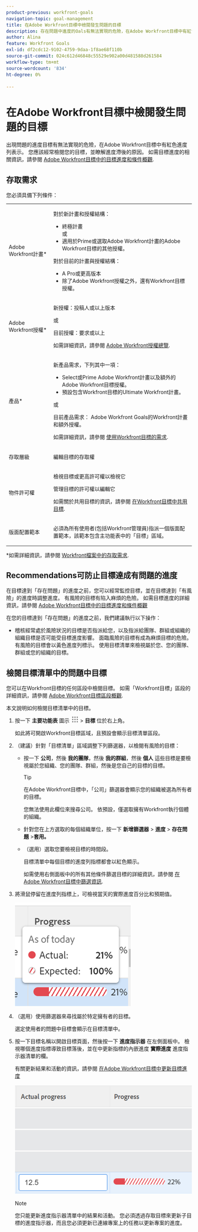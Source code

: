 ```yaml
---
product-previous: workfront-goals
navigation-topic: goal-management
title: 在Adobe Workfront目標中檢閱發生問題的目標
description: 存在問題中進度的Oals有無法實現的危險，在Adobe Workfront目標中有紅色進度列表示。 您應該經常檢閱您的目標，並瞭解進度滯後的原因。
author: Alina
feature: Workfront Goals
exl-id: df2cdc12-9102-4759-9daa-1f8ae68f110b
source-git-commit: 024c612d46848c55529e902a00d481588d261584
workflow-type: tm+mt
source-wordcount: '834'
ht-degree: 0%

---
```


# 在Adobe Workfront目標中檢閱發生問題的目標

<!--
<p>(NOTE: the status of goals in "red" used to be called At Risk. Now, it is "in trouble") </p>
-->

出現問題的進度目標有無法實現的危險，在Adobe Workfront目標中有紅色進度列表示。 您應該經常檢閱您的目標，並瞭解進度滯後的原因。 如需目標進度的相關資訊，請參閱 [Adobe Workfront目標中的目標進度和條件概觀](../../workfront-goals/goal-management/calculate-goal-progress.md).

## 存取需求

您必須具備下列條件：

<table style="table-layout:auto">
<col>
</col>
<col>
</col>
<tbody>
 <tr> 
   <td role="rowheader">Adobe Workfront計畫*</td> 
   <td> 
   <p>對於新計畫和授權結構：
  <ul><li>終極計畫 </li>
  或
  <li>適用於Prime或選取Adobe Workfront計畫的Adobe Workfront目標的其他授權。 </li></ul> </p>
<p>對於目前的計畫與授權結構： 
<ul><li> A Pro或更高版本 </li>
  <li>除了Adobe Workfront授權之外，還有Workfront目標授權。</li></ul></p>
   </td> 
  </tr>
 <tr>
 <td role="rowheader">Adobe Workfront授權*</td>
 <td>
 <p>新授權：投稿人或以上版本</p>
 或
 <p>目前授權：要求或以上</p> <p>如需詳細資訊，請參閱 <a href="../../administration-and-setup/add-users/access-levels-and-object-permissions/wf-licenses.md" class="MCXref xref">Adobe Workfront授權總覽</a>.</p> </td>
 </tr>
 <tr>
 <td role="rowheader">產品*</td>
 <td>
 <p> 新產品需求，下列其中一項： </p>
<ul>
<li>Select或Prime Adobe Workfront計畫以及額外的Adobe Workfront目標授權。</li>
<li>預設包含Workfront目標的Ultimate Workfront計畫。 </li></ul>
 <p>或</p>
 <p>目前產品需求： Adobe Workfront Goals的Workfront計畫和額外授權。 </p> <p>如需詳細資訊，請參閱 <a href="../../workfront-goals/goal-management/access-needed-for-wf-goals.md" class="MCXref xref">使用Workfront目標的需求</a>. </p> </td>
 </tr>
 <tr>
 <td role="rowheader">存取層級</td>
 <td> <p>編輯目標的存取權</p></td>
 </tr>
 <tr data-mc-conditions="">
 <td role="rowheader">物件許可權</td>
 <td>
  <div>
  <p>檢視目標或更高許可權以檢視它</p>
  <p>管理目標的許可權以編輯它</p>
  <p>如需關於共用目標的資訊，請參閱 <a href="../../workfront-goals/workfront-goals-settings/share-a-goal.md" class="MCXref xref">在Workfront目標中共用目標</a>. </p>
  </div> </td>
 </tr>
 <tr>
   <td role="rowheader"><p>版面配置範本</p></td>
   <td> <p>必須為所有使用者(包括Workfront管理員)指派一個版面配置範本，該範本包含主功能表中的「目標」區域。 </p>  
</td>
  </tr>
</tbody>
</table>

*如需詳細資訊，請參閱 [Workfront檔案中的存取需求](/help/quicksilver/administration-and-setup/add-users/access-levels-and-object-permissions/access-level-requirements-in-documentation.md).

## Recommendations可防止目標達成有問題的進度

在目標達到「存在問題」的進度之前，您可以經常監控目標，並在目標達到「有風險」的進度時調整進度。 有風險的目標有陷入麻煩的危險。 如需目標進度的詳細資訊，請參閱 [Adobe Workfront目標中的目標進度和條件概觀](../../workfront-goals/goal-management/calculate-goal-progress.md)

在您的目標達到「存在問題」的進度之前，我們建議執行以下操作：

* 稽核經常處於風險狀況的目標是否指派給您，以及指派給團隊、群組或組織的組織目標是否可能受目標進度影響。 面臨風險的目標有成為麻煩目標的危險。 有風險的目標會以黃色進度列標示。 使用目標清單來檢視屬於您、您的團隊、群組或您的組織的目標。


## 檢閱目標清單中的問題中目標

您可以在Workfront目標的任何區段中檢閱目標。 如需「Workfront目標」區段的詳細資訊，請參閱 [Adobe Workfront目標區段概觀](../../workfront-goals/goal-review-and-workfront-goals-sections/overview-of-wf-goals-sections.md).

本文說明如何檢閱目標清單中的目標。

1. 按一下 **主要功能表** 圖示 ![](assets/main-menu-icon.png) > **目標** 位於右上角。

   <!-- Add this when Shell is available to all: or (if available), click the **Main Menu** icon ![Main menu icon](../goal-management/assets/three-line-main-menu-icon.png) in the upper-left corner)
   -->

   如此將可開啟Workfront目標區域，且預設會顯示目標清單區段。

1. （建議）針對「目標清單」區域調整下列篩選器，以檢閱有風險的目標：

   * 按一下 **公司**，然後 **我的團隊**，然後 **我的群組**，然後 **個人** 這些目標是要檢視屬於您組織、您的團隊、群組，然後是您自己的目標的目標。

     >[!TIP]
     >
     >在Adobe Workfront目標中，「公司」篩選器會顯示您的組織被選為所有者的目標。
     >
     >
     >您無法使用此欄位來搜尋公司。 依預設，僅選取擁有Workfront執行個體的組織。

   * 針對您在上方選取的每個組織單位，按一下 **新增篩選器** > **進度** > **存在問題** >**套用。**
   * （選用）選取您要檢視目標的時間段。

     目標清單中每個目標的進度列指標都會以紅色顯示。

     如需使用右側面板中的所有其他條件篩選目標的詳細資訊，請參閱 [在Adobe Workfront目標中篩選資訊](../../workfront-goals/goal-management/filter-information-wf-goals.md).

1. 將滑鼠停留在進度列指標上，可檢視當天的實際進度百分比和預期值。

   ![](assets/goal-progress-hover-over-detail-unshimmed.png)

1. （選用）使用篩選器來尋找屬於特定擁有者的目標。

   選定使用者的問題中目標會顯示在目標清單中。

1. 按一下目標名稱以開啟目標頁面，然後按一下 **進度指示器** 在左側面板中。 檢視哪個進度指標導致目標落後，並在中更新指標的內嵌進度 **實際進度** 進度指示器清單的欄。

   有關更新結果和活動的資訊，請參閱 [在Adobe Workfront目標中更新目標進度](../goal-review-and-workfront-goals-sections/check-in-goals.md)

   ![](assets/actual-progress-editable-column-in-indicator-list-unshimmed.png)

   >[!NOTE]
   >
   >您只能更新進度指示器清單中的結果和活動。 您必須透過存取目標來更新子目標的進度指示器，而且您必須更新已連線專案上的任務以更新專案的進度。


